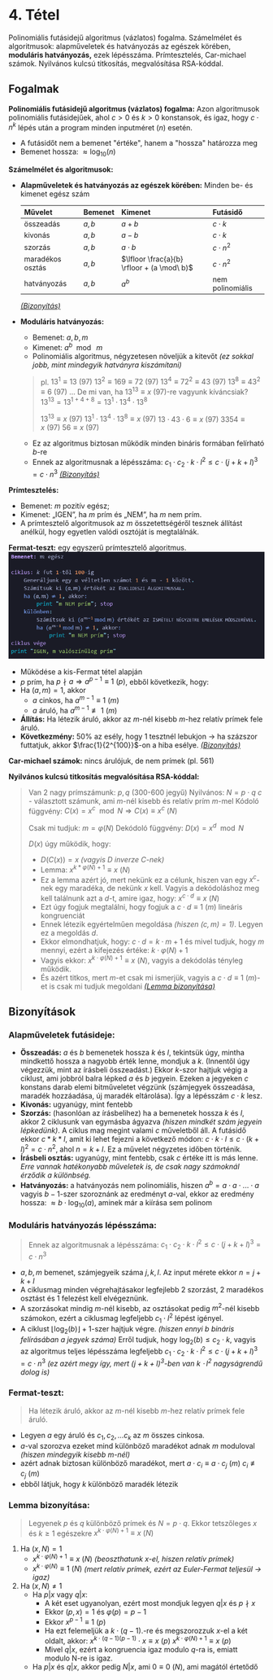 # 4. Tétel
Polinomiális futásidejű algoritmus (vázlatos) fogalma. Számelmélet és algoritmusok: alapműveletek és hatványozás az egészek körében, **moduláris hatványozás,** ezek lépésszáma. Prímtesztelés, Car-michael számok. Nyilvános kulcsú titkosítás, megvalósítása RSA-kóddal.

## Fogalmak
**Polinomiális futásidejű algoritmus (vázlatos) fogalma:** Azon algoritmusok polinomiális futásidejűek, ahol $c > 0$ és $k > 0$ konstansok, és igaz, hogy $c \cdot n^k$ lépés után a program minden inputméret $(n)$ esetén.

- A futásidőt nem a bemenet "értéke", hanem a "hossza" határozza meg
- Bemenet hossza: $\approx \log_{10}(n)$

**Számelmélet és algoritmusok:** 

- **Alapműveletek és hatványozás az egészek körében:**
    Minden be- és kimenet egész szám

    | Művelet          | Bemenet | Kimenet                                     | Futásidő         |
    | ---------------- | ------- | ------------------------------------------- | ---------------- |
    | összeadás        | $a,b$   | $a+b$                                       | $c \cdot k$      |
    | kivonás          | $a,b$   | $a-b$                                       | $c \cdot k$      |
    | szorzás          | $a,b$   | $a \cdot b$                                 | $c \cdot n^2$    |
    | maradékos osztás | $a,b$   | $\lfloor \frac{a}{b} \rfloor + (a \mod\ b)$ | $c \cdot n^2$    |
    | hatványozás      | $a,b$   | $a^b$                                       | nem polinomiális |

    [*(Bizonyítás)*](#alapműveletek-futásideje)

- **Moduláris hatványozás:** 
    - Bemenet: $a, b, m$
    - Kimenet: $a^b \mod\ m$
    - Polinomiális algoritmus, négyzetesen növeljük a kitevőt *(ez sokkal jobb, mint mindegyik hatványra kiszámítani)*
    > pl.
    > $13^1 \equiv 13\ (97)$
    > $13^2 \equiv 169 \equiv 72\ (97)$
    > $13^4 \equiv 72^2 \equiv 43\ (97)$
    > $13^8 \equiv 43^2 \equiv 6\ (97)$
    > ...
    > De mi van, ha $13^{13} \equiv x\ (97)$-re vagyunk kíváncsiak?
    > $13^{13}=13^{1+4+8}=13^1 \cdot 13^4 \cdot 13^8$
    >
    > $13^{13} \equiv x\ (97)$
    > $13^1 \cdot 13^4 \cdot 13^8 \equiv x\ (97)$
    > $13 \cdot 43 \cdot 6 \equiv x\ (97)$
    > $3354 \equiv x\ (97)$
    > $56 \equiv x\ (97)$
    
    - Ez az algoritmus biztosan működik minden bináris formában felírható $b$-re
    - Ennek az algoritmusnak a lépésszáma: $c_1 \cdot c_2 \cdot k \cdot l^2 \leq c \cdot (j+k+l)^3 = c \cdot n^3$
    [*(Bizonyítás)*](#moduláris-hatványozás-lépésszáma)

**Prímtesztelés:** 

- Bemenet: $m$ pozitív egész;
- Kimenet: „IGEN”, ha $m$ prím és „NEM”, ha $m$ nem prím.
- A prímtesztelő algoritmusok az $m$ összetettségéről tesznek állítást anélkül, hogy egyetlen valódi osztóját is megtalálnák.

**Fermat-teszt:** egy egyszerű prímtesztelő algoritmus.
![](./img/fermat-test.png)

- Működése a kis-Fermat tétel alapján
- $p$ prím, ha $p \nmid a \Rightarrow a^{p-1} \equiv 1\ (p)$, ebből következik, hogy:
- Ha $(a,m) = 1$, akkor
    - $a$ cinkos, ha $a^{m-1} \equiv 1\ (m)$
    - $a$ áruló, ha $a^{m-1} \not\equiv 1\ (m)$
- **Állítás:**  Ha létezik áruló, akkor az $m$-nél kisebb $m$-hez relatív prímek fele áruló. 
- **Következmény:** 50% az esély, hogy 1 tesztnél lebukjon $\rightarrow$ ha százszor futtatjuk, akkor $\frac{1}{2^{100}}$-on a hiba esélye.
[*(Bizonyítás)*](#fermat-teszt) 

**Car-michael számok:** nincs árulójuk, de nem prímek (pl. 561)

**Nyilvános kulcsú titkosítás megvalósítása RSA-kóddal:**
> Van 2 nagy prímszámunk: $p, q$ (300-600 jegyű)
> Nyilvános:
> $N = p \cdot q$
> $c$ - választott számunk, ami $m$-nél kisebb és relatív prím $m$-mel
> Kódoló függvény: $C(x) = x^c \mod N \Rightarrow C(x) \equiv x^c\ (N)$
>
> Csak mi tudjuk:
> $m = \varphi(N)$ 
> Dekódoló függvény: $D(x) = x^d \mod N$
> 
> $D(x)$ úgy működik, hogy:
> 
> - $D(C(x)) = x$ *(vagyis $D$ inverze $C$-nek)*
> - Lemma: $x^{k*\varphi(N)+1} \equiv x\ (N)$
> - Ez a lemma azért jó, mert nekünk ez a célunk, hiszen van egy $x^c$-nek egy maradéka, de nekünk $x$ kell. Vagyis a dekódoláshoz meg kell találnunk azt a $d$-t, amire igaz, hogy:
> $x^{c \cdot d} \equiv x\ (N)$ 
> - Ezt úgy fogjuk megtalálni, hogy fogjuk a $c \cdot d \equiv 1\ (m)$ lineáris kongruenciát
> - Ennek létezik egyértelműen megoldása *(hiszen $(c,m)=1$)*. Legyen ez a megoldás $d$.
> - Ekkor elmondhatjuk, hogy: $c \cdot d = k \cdot m+1$ és mivel tudjuk, hogy $m$ mennyi, ezért a kifejezés értéke: $k \cdot \varphi(N)+1$
> - Vagyis ekkor: $x^{k \cdot \varphi(N)+1} \equiv x\ (N)$, vagyis a dekódolás tényleg működik.
> - És azért titkos, mert $m$-et csak mi ismerjük, vagyis a $c \cdot d \equiv 1\ (m)$-et is csak mi tudjuk megoldani
> [*(Lemma bizonyítása)*](#lemma-bizonyítása) 


## Bizonyítások

### Alapműveletek futásideje:
- **Összeadás:** $a$ és $b$ bemenetek hossza $k$ és $l$, tekintsük úgy, mintha mindkettő hossza a nagyobb érték lenne, mondjuk a $k$. (Innentől úgy végezzük, mint az írásbeli összeadást.) Ekkor $k$-szor hajtjuk végig a ciklust, ami jobbról balra lépked $a$ és $b$ jegyein. Ezeken a jegyeken $c$ konstans darab elemi bitműveletet végzünk (számjegyek összeadása, maradék hozzáadása, új maradék eltárolása). Így a lépésszám $c \cdot k$ lesz.
- **Kivonás:** ugyanúgy, mint fentebb
- **Szorzás:** (hasonlóan az írásbelihez) ha a bemenetek hossza $k$ és $l$, akkor 2 ciklusunk van egymásba ágyazva *(hiszen mindkét szám jegyein lépkedünk)*. A ciklus mag megint valami $c$ műveletből áll. A futásidő ekkor $c*k*l$, amit ki lehet fejezni a következő módon: $c \cdot k \cdot l \leq c \cdot (k+l)^2 = c \cdot n^2$, ahol $n = k+l$. Ez a művelet négyzetes időben történik.
- **Írásbeli osztás:** ugyanúgy, mint fentebb, csak $c$ értéke itt is más lenne. *Erre vannak hatékonyabb műveletek is, de csak nagy számoknál érződik a különbség.*
- **Hatványozás:** a hatványozás nem polinomiális, hiszen $a^b = a \cdot a \cdot ... \cdot a$ vagyis $b-1$-szer szoroznánk az eredményt $a$-val, ekkor az eredmény hossza: $\approx b \cdot \log_{10}(a)$, aminek már a kiírása sem polinom

### Moduláris hatványozás lépésszáma:
> Ennek az algoritmusnak a lépésszáma: $c_1 \cdot c_2 \cdot k \cdot l^2 \leq c \cdot (j+k+l)^3 = c \cdot n^3$

- $a, b, m$ bemenet, számjegyeik száma $j, k, l$. Az input mérete ekkor $n = j + k + l$
- A ciklusmag minden végrehajtásakor legfejlebb 2 szorzást, 2 maradékos osztást és 1 felezést kell elvégeznünk.
- A szorzásokat mindig $m$-nél kisebb, az osztásokat pedig $m^2$-nél kisebb számokon, ezért a ciklusmag legfeljebb $c_1 \cdot l^2$ lépést igényel. 
- A ciklust $\lfloor \log_2(b) \rfloor + 1$-szer hajtjuk végre. *(hiszen ennyi $b$ bináris felírásában a jegyek száma)* Erről tudjuk, hogy $\log_2(b) \leq c_2 \cdot k$, vagyis az algoritmus teljes lépésszáma legfeljebb $c_1 \cdot c_2 \cdot k \cdot l^2 \leq c \cdot (j+k+l)^3 = c \cdot n^3$ *(ez azért megy így, mert $(j+k+l)^3$-ben van $k \cdot l^2$ nagyságrendű dolog is)*

### Fermat-teszt:
> Ha létezik áruló, akkor az $m$-nél kisebb $m$-hez relatív prímek fele áruló. 

- Legyen $a$ egy áruló és $c_1, c_2, ... c_k$ az $m$ összes cinkosa.
- $a$-val szorozva ezeket mind különböző maradékot adnak $m$ moduloval *(hiszen mindegyik kisebb $m$-nél)*
- azért adnak biztosan különböző maradékot, mert 
$a \cdot c_i \equiv a \cdot c_j\ (m)$
$c_i \not\equiv c_j\ (m)$
- ebből látjuk, hogy $k$ különböző maradék létezik

### Lemma bizonyítása:
> Legyenek $p$ és $q$ különböző prímek és $N = p \cdot q$. Ekkor tetszőleges $x$ és $k \geq 1$ egészekre $x^{k \cdot \varphi(N)+1} \equiv x\ (N)$

1. Ha $(x, N) = 1$
    - $x^{k \cdot \varphi(N)+1} \equiv x\ (N)$ *(beoszthatunk $x$-el, hiszen relatív prímek)*
    - $x^{k \cdot \varphi(N)} \equiv 1\ (N)$ *(mert relatív prímek, ezért az Euler-Fermat teljesül $\rightarrow$ igaz)*
2. Ha $(x, N) \neq 1$
    - Ha $p | x$ vagy $q | x$:
        - A két eset ugyanolyan, ezért most mondjuk legyen $q | x$ és $p \nmid x$
        - Ekkor $(p, x) = 1$ és $\varphi(p)=p-1$
        - Ekkor $x^{p-1} \equiv 1\ (p)$
        - Ha ezt felemeljük a $k \cdot (q-1)$.-re és megszorozzuk $x$-el a két oldalt, akkor:
        $x^{k \cdot (q-1)(p-1)} \cdot x \equiv x\ (p)$
        $x^{k \cdot \varphi(N)+1} \equiv x\ (p)$
        - Mivel $q|x$, ezért a kongruencia igaz modulo $q$-ra is, emiatt modulo N-re is igaz. 
    - Ha $p | x$ és $q | x$, akkor pedig $N | x$, ami $0 \equiv 0\ (N)$, ami magától értetődő
